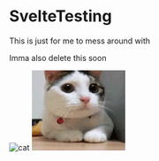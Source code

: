 # SvelteTesting

This is just for me to mess around with

Imma also delete this soon

![cat](img/cat-1.gif)
![cat](img/cat-2.gif)
